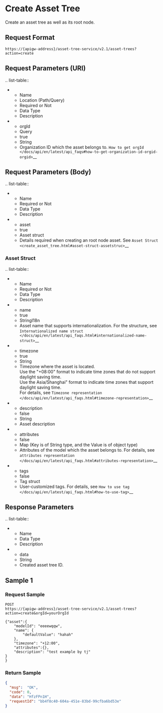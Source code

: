 # Create Asset Tree

Create an asset tree as well as its root node.

## Request Format

```
https://{apigw-address}/asset-tree-service/v2.1/asset-trees?action=create
```

## Request Parameters (URI)

.. list-table::

   * - Name
     - Location (Path/Query)
     - Required or Not
     - Data Type
     - Description
   * - orgId
     - Query
     - true
     - String
     - Organization ID which the asset belongs to. `How to get orgId </docs/api/en/latest/api_faqs#how-to-get-organization-id-orgid-orgid>`__




## Request Parameters (Body)

.. list-table::

   * - Name
     - Required or Not
     - Data Type
     - Description
   * - asset
     - true
     - Asset struct
     - Details required when creating an root node asset. See `Asset Struct <create_asset_tree.html#asset-struct-assetstruc>`__

### Asset Struct <assetstruc>

.. list-table::

   * - Name
     - Required or Not
     - Data Type
     - Description
   * - name
     - true
     - StringI18n
     - Asset name that supports internationalization. For the structure, see `Internationalized name struct </docs/api/en/latest/api_faqs.html#internationalized-name-struct>`__
   * - timezone
     - true
     - String
     - Timezone where the asset is located. <br>Use the "+08:00" format to indicate time zones that do not support daylight saving time. <br>Use the Asia/Shanghai" format to indicate time zones that support daylight saving time. <br>For details, see `Timezone representation </docs/api/en/latest/api_faqs.html#timezone-representation>`__
   * - description
     - false
     - String
     - Asset description
   * - attributes
     - false
     - Map  (Key is of String type, and the Value is of object type)
     - Attributes of the model which the asset belongs to. For details, see `attributes representation </docs/api/en/latest/api_faqs.html#attributes-representation>`__
   * - tags
     - false
     - Tag struct
     - User-customized tags. For details, see `How to use tag </docs/api/en/latest/api_faqs.html#how-to-use-tag>`__



## Response Parameters

.. list-table::

   * - Name
     - Data Type
     - Description
   * - data
     - String
     - Created asset tree ID.



## Sample 1

### Request Sample

```
POST
https://{apigw-address}/asset-tree-service/v2.1/asset-trees?action=create&orgId=yourOrgId

{"asset":{
    "modelId": "eeeewqqw",
    "name": {
        "defaultValue": "hahah"
    },
    "timezone": "+12:00",
    "attributes":{},
    "description": "test example by tj"
}
}
```

### Return Sample

```json
{
  "msg":  "OK",
  "code": 0,
  "data": "HfzFPn1H",
  "requestId": "bb4f8c40-604a-451e-83bd-99cfba6bd53e"
}
```
